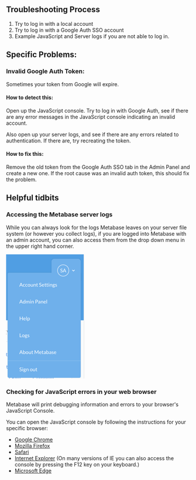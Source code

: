 ## Troubleshooting Process
1. Try to log in with a local account
2. Try to log in with a Google Auth SSO account
3. Example JavaScript and Server logs if you are not able to log in.

## Specific Problems:


### Invalid Google Auth Token:
Sometimes your token from Google will expire.

#### How to detect this:
Open up the JavaScript console. Try to log in with Google Auth, see if there are any error messages in the JavaScript console indicating an invalid account.

Also open up your server logs, and see if there are any errors related to authentication. If there are, try recreating the token.

#### How to fix this:
Remove the old token from the Google Auth SSO tab in the Admin Panel and create a new one. If the root cause was an invalid auth token, this should fix the problem.



## Helpful tidbits

### Accessing the Metabase server logs
While you can always look for the logs Metabase leaves on your server file system (or however you collect logs), if you are logged into Metabase with an admin account, you can also access them from the drop down menu in the upper right hand corner.

![Logs Screenshot](images/ServerLogs.png)

### Checking for JavaScript errors in your web browser
Metabase will print debugging information and errors to your browser's JavaScript Console.

You can open the JavaScript console by following the instructions for your specific browser:
* [Google Chrome](https://developers.google.com/web/tools/chrome-devtools/console/)
* [Mozilla Firefox](https://developer.mozilla.org/en-US/docs/Tools/Web_Console)
* [Safari](https://developer.apple.com/library/content/documentation/AppleApplications/Conceptual/Safari_Developer_Guide/Introduction/Introduction.html)
* [Internet Explorer](https://msdn.microsoft.com/en-us/library/gg589530(v=vs.85).aspx) (On many versions of IE you can also access the console by pressing the F12 key on your keyboard.)
* [Microsoft Edge](https://docs.microsoft.com/en-us/microsoft-edge/f12-devtools-guide/console)
